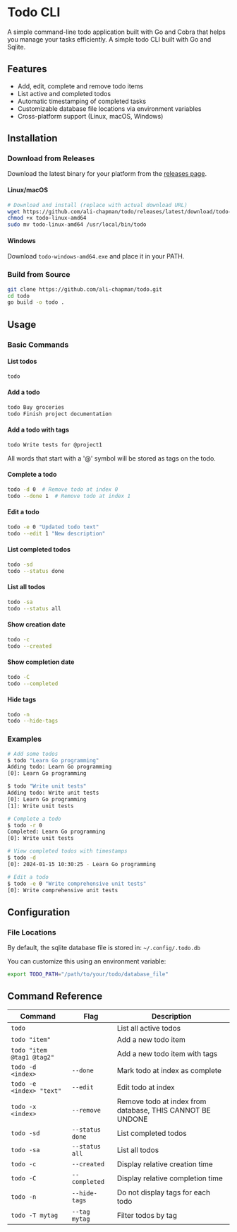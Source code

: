 # Todo CLI

A simple command-line todo application built with Go and Cobra that helps you manage your tasks efficiently.
A simple todo CLI built with Go and Sqlite. 

## Features

- Add, edit, complete and remove todo items
- List active and completed todos
- Automatic timestamping of completed tasks
- Customizable database file locations via environment variables
- Cross-platform support (Linux, macOS, Windows)

## Installation

### Download from Releases

Download the latest binary for your platform from the [releases page](https://github.com/ali-chapman/todo/releases).

#### Linux/macOS
```bash
# Download and install (replace with actual download URL)
wget https://github.com/ali-chapman/todo/releases/latest/download/todo-linux-amd64
chmod +x todo-linux-amd64
sudo mv todo-linux-amd64 /usr/local/bin/todo
```

#### Windows
Download `todo-windows-amd64.exe` and place it in your PATH.

### Build from Source

```bash
git clone https://github.com/ali-chapman/todo.git
cd todo
go build -o todo .
```

## Usage

### Basic Commands

#### List todos
```bash
todo
```

#### Add a todo
```bash
todo Buy groceries
todo Finish project documentation
```

#### Add a todo with tags
```bash
todo Write tests for @project1
```
All words that start with a '@' symbol will be stored as tags on the todo.

#### Complete a todo
```bash
todo -d 0  # Remove todo at index 0
todo --done 1  # Remove todo at index 1
```

#### Edit a todo
```bash
todo -e 0 "Updated todo text"
todo --edit 1 "New description"
```

#### List completed todos
```bash
todo -sd
todo --status done
```

#### List all todos
```bash
todo -sa
todo --status all
```

#### Show creation date
```bash
todo -c
todo --created
```

#### Show completion date
```bash
todo -C
todo --completed
```

#### Hide tags
```bash
todo -n
todo --hide-tags
```

### Examples

```bash
# Add some todos
$ todo "Learn Go programming"
Adding todo: Learn Go programming
[0]: Learn Go programming

$ todo "Write unit tests"
Adding todo: Write unit tests
[0]: Learn Go programming
[1]: Write unit tests

# Complete a todo
$ todo -r 0
Completed: Learn Go programming
[0]: Write unit tests

# View completed todos with timestamps
$ todo -d
[0]: 2024-01-15 10:30:25 - Learn Go programming

# Edit a todo
$ todo -e 0 "Write comprehensive unit tests"
[0]: Write comprehensive unit tests
```

## Configuration

### File Locations

By default, the sqlite database file is stored in: `~/.config/.todo.db`

You can customize this using an environment variable:

```bash
export TODO_PATH="/path/to/your/todo/database_file"
```

## Command Reference

| Command | Flag | Description |
|---------|------|-------------|
| `todo` | | List all active todos |
| `todo "item"` | | Add a new todo item |
| `todo "item @tag1 @tag2"` | | Add a new todo item with tags |
| `todo -d <index>` | `--done` | Mark todo at index as complete |
| `todo -e <index> "text"` | `--edit` | Edit todo at index |
| `todo -x <index>` | `--remove` | Remove todo at index from database, THIS CANNOT BE UNDONE |
| `todo -sd` | `--status done` | List completed todos |
| `todo -sa` | `--status all` | List all todos |
| `todo -c` | `--created` | Display relative creation time |
| `todo -C` | `--completed` | Display relative completion time |
| `todo -n` | `--hide-tags` | Do not display tags for each todo |
| `todo -T mytag` | `--tag mytag` | Filter todos by tag |
